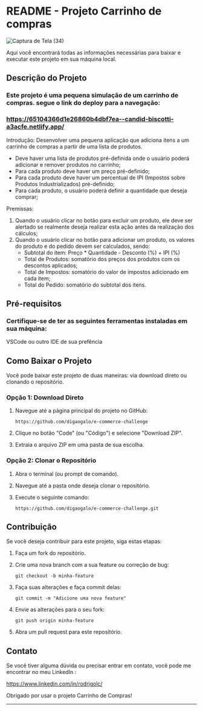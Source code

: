 # README - Projeto Carrinho de compras
![Captura de Tela (34)](https://github.com/digaogalo/e-commerce-challenge/assets/101463566/4da7c04b-d912-4bc1-9eb3-42d20b5ab243)

Aqui você encontrará todas as informações necessárias para baixar e executar este projeto em sua máquina local.

## Descrição do Projeto

### Este projeto é uma pequena simulação de um carrinho de compras. segue o link do deploy para a navegação: 

### https://65104366d1e26860b4dbf7ea--candid-biscotti-a3acfe.netlify.app/

Introdução:
Desenvolver uma pequena aplicação que adiciona itens a um carrinho de compras a partir de uma lista de produtos.
- Deve haver uma lista de produtos pré-definida onde o usuário poderá adicionar e remover produtos no carrinho; 
- Para cada produto deve haver um preço pré-definido;
- Para cada produto deve haver um percentual de IPI (Impostos sobre Produtos Industrializados) pré-definido;
- Para cada produto, o usuário poderá definir a quantidade que deseja comprar;

Premissas:
1. Quando o usuário clicar no botão para excluir um produto, ele deve ser alertado se realmente deseja realizar esta ação antes da realização dos cálculos;
2. Quando o usuário clicar no botão para adicionar um produto, os valores do produto e do pedido devem ser calculados, sendo:
    - Subtotal do item: Preço * Quantidade - Desconto (%) + IPI (%)
    - Total de Produtos: somatório dos preços dos produtos com os descontos aplicados;
    - Total de Impostos: somatório do valor de impostos adicionado em cada item;
    - Total do Pedido: somatório do subtotal dos itens.

## Pré-requisitos

### Certifique-se de ter as seguintes ferramentas instaladas em sua máquina:

VSCode ou outro IDE de sua prefência

## Como Baixar o Projeto

Você pode baixar este projeto de duas maneiras: via download direto ou clonando o repositório.

### Opção 1: Download Direto

1. Navegue até a página principal do projeto no GitHub:

   ```
   https://github.com/digaogalo/e-commerce-challenge
   ```
2. Clique no botão "Code" (ou "Código") e selecione "Download ZIP".
3. Extraia o arquivo ZIP em uma pasta de sua escolha.

### Opção 2: Clonar o Repositório

1. Abra o terminal (ou prompt de comando).
2. Navegue até a pasta onde deseja clonar o repositório.
3. Execute o seguinte comando:

   ```
   https://github.com/digaogalo/e-commerce-challenge.git
   ```

## Contribuição

Se você deseja contribuir para este projeto, siga estas etapas:

1. Faça um fork do repositório.

2. Crie uma nova branch com a sua feature ou correção de bug:

   ```
   git checkout -b minha-feature
   ```

3. Faça suas alterações e faça commit delas:

   ```
   git commit -m "Adicione uma nova feature"
   ```

4. Envie as alterações para o seu fork:

   ```
   git push origin minha-feature
   ```

5. Abra um pull request para este repositório.


## Contato

Se você tiver alguma dúvida ou precisar entrar em contato, você pode me encontrar no meu LinkedIn :

https://www.linkedin.com/in/rodrigolc/

Obrigado por usar o projeto Carrinho de Compras!

--- 
